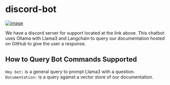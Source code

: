 # discord-bot

[![image](https://img.shields.io/badge/Discord-5865F2?style=for-the-badge&logo=discord&logoColor=white)](https://discord.gg/7bXXCQj45q)

We have a discord server for support located at the link above. This chatbot uses Ollama with Llama3 and Langchain to query our documentation hosted on GitHub to give the user a response.

## How to Query Bot Commands Supported
`Hey bot:` is a general query to prompt Llama3 with a question.
`Documentation:` is a query against a vector store of our documentation.
